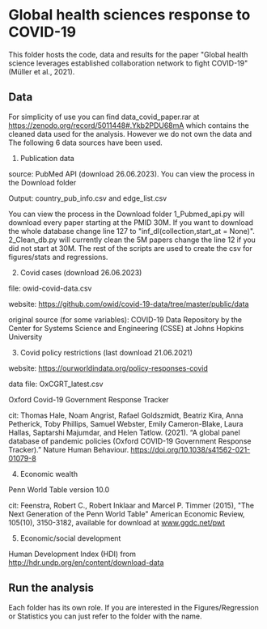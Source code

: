 # Global health sciences response to COVID-19

This folder hosts the code, data and results for the paper "Global health science leverages established collaboration network to fight COVID-19" (Müller et al., 2021).

## Data

For simplicity of use you can find data_covid_paper.rar at https://zenodo.org/record/5011448#.Ykb2PDU68mA which contains the cleaned data used for the analysis. However we do not own the data and The following 6 data sources have been used.


1. Publication data

source: PubMed API  (download 26.06.2023). You can view the process in the Download folder

Output: country_pub_info.csv and edge_list.csv

You can view the process in the Download folder
1_Pubmed_api.py will download every paper starting at the PMID 30M. If you want to download the whole database change line 127 to "inf_dl(collection,start_at = None)". 
2_Clean_db.py will currently clean the 5M papers change the line 12 if you did not start at 30M.
The rest of the scripts are used to create the csv for figures/stats and regressions.


2. Covid cases (download 26.06.2023)

file: owid-covid-data.csv

website: https://github.com/owid/covid-19-data/tree/master/public/data

original source (for some variables): COVID-19 Data Repository by the Center for Systems Science and Engineering (CSSE) at Johns Hopkins University


3. Covid policy restrictions (last download 21.06.2021)

website: https://ourworldindata.org/policy-responses-covid

data file: OxCGRT_latest.csv

Oxford Covid-19 Government Response Tracker 


cit: Thomas Hale, Noam Angrist, Rafael Goldszmidt, Beatriz Kira, Anna Petherick, Toby Phillips, Samuel Webster, Emily Cameron-Blake, Laura Hallas, Saptarshi Majumdar, and Helen Tatlow. (2021). “A global panel database of pandemic policies (Oxford COVID-19 Government Response Tracker).” Nature Human Behaviour. https://doi.org/10.1038/s41562-021-01079-8



4. Economic wealth

Penn World Table version 10.0

cit: Feenstra, Robert C., Robert Inklaar and Marcel P. Timmer (2015), "The Next Generation of the Penn World Table" American Economic Review, 105(10), 3150-3182, available for download at www.ggdc.net/pwt


5. Economic/social development 

Human Development Index (HDI) from http://hdr.undp.org/en/content/download-data


## Run the analysis

Each folder has its own role. If you are interested in the Figures/Regression or Statistics you can just refer to the folder with the name.